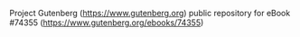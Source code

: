 Project Gutenberg (https://www.gutenberg.org) public repository for
eBook #74355 (https://www.gutenberg.org/ebooks/74355)
